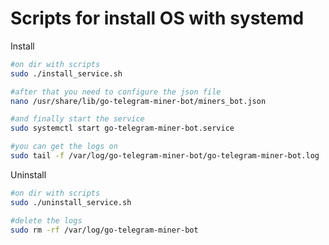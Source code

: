 # Scripts for install OS with systemd
Install
```bash
#on dir with scripts
sudo ./install_service.sh

#after that you need to configure the json file
nano /usr/share/lib/go-telegram-miner-bot/miners_bot.json

#and finally start the service
sudo systemctl start go-telegram-miner-bot.service

#you can get the logs on
sudo tail -f /var/log/go-telegram-miner-bot/go-telegram-miner-bot.log
```

Uninstall
```bash
#on dir with scripts
sudo ./uninstall_service.sh

#delete the logs
sudo rm -rf /var/log/go-telegram-miner-bot
```